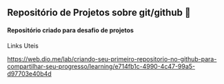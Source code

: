 ## Repositório de Projetos sobre git/github 👋

#### Repositório criado para desafio de projetos

Links Uteis

https://web.dio.me/lab/criando-seu-primeiro-repositorio-no-github-para-compartilhar-seu-progresso/learning/e714fb1c-4990-4c47-99a5-d97703e40b4d


<!--
**CarlosTorres84/CarlosTorres84** is a ✨ _special_ ✨ repository because its `README.md` (this file) appears on your GitHub profile.
